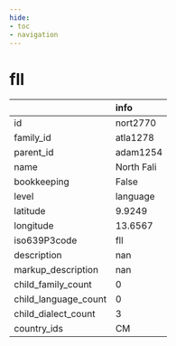 ```yaml
---
hide:
- toc
- navigation
---
```

# fll
|                      | info       |
|:---------------------|:-----------|
| id                   | nort2770   |
| family_id            | atla1278   |
| parent_id            | adam1254   |
| name                 | North Fali |
| bookkeeping          | False      |
| level                | language   |
| latitude             | 9.9249     |
| longitude            | 13.6567    |
| iso639P3code         | fll        |
| description          | nan        |
| markup_description   | nan        |
| child_family_count   | 0          |
| child_language_count | 0          |
| child_dialect_count  | 3          |
| country_ids          | CM         |